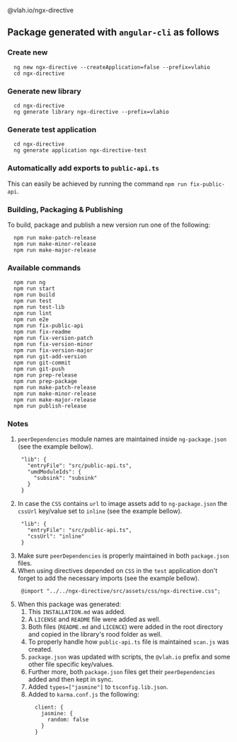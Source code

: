 @vlah.io/ngx-directive

Package generated with `angular-cli` as follows
----------------------------------------------------------

### Create new

```
  ng new ngx-directive --createApplication=false --prefix=vlahio
  cd ngx-directive
```

### Generate new library

```
  cd ngx-directive
  ng generate library ngx-directive --prefix=vlahio
```

### Generate test application

```
  cd ngx-directive
  ng generate application ngx-directive-test
```

### Automatically add exports to `public-api.ts`

This can easily be achieved by running the command `npm run fix-public-api`.

### Building, Packaging & Publishing

To build, package and publish a new version run one of the following:

```  
  npm run make-patch-release
  npm run make-minor-release
  npm run make-major-release
```

### Available commands

```
  npm run ng
  npm run start
  npm run build
  npm run test
  npm run test-lib
  npm run lint
  npm run e2e
  npm run fix-public-api
  npm run fix-readme
  npm run fix-version-patch
  npm run fix-version-minor
  npm run fix-version-major
  npm run git-add-version
  npm run git-commit
  npm run git-push
  npm run prep-release
  npm run prep-package
  npm run make-patch-release
  npm run make-minor-release
  npm run make-major-release
  npm run publish-release
```

### Notes

1. `peerDependencies` module names are maintained inside `ng-package.json` (see the example bellow).
   ```
    "lib": {
      "entryFile": "src/public-api.ts",
      "umdModuleIds": {
        "subsink": "subsink"
      }
    }
   ```
2. In case the `CSS` contains `url` to image assets add to `ng-package.json` the `cssUrl` key/value set to `inline` (see the example bellow).
   ```
    "lib": {
      "entryFile": "src/public-api.ts",
      "cssUrl": "inline"
    }
   ```
3. Make sure `peerDependencies` is properly maintained in both `package.json` files.
4. When using directives depended on `CSS` in the `test` application don't forget to add the necessary imports (see the example bellow).
   ```
    @import "../../ngx-directive/src/assets/css/ngx-directive.css";
   ```
5. When this package was generated:
   1. This `INSTALLATION.md` was added.
   2. A `LICENSE` and `README` file were added as well.
   3. Both files (`README.md` and `LICENCE`) were added in the root directory and copied in the library's rood folder as well.
   4. To properly handle how `public-api.ts` file is maintained `scan.js` was created.
   5. `package.json` was updated with scripts, the `@vlah.io` prefix and some other file specific key/values.
   6. Further more, both `package.json` files get their `peerDependencies` added and then kept in sync.
   7. Added `types=["jasmine"]` to `tsconfig.lib.json`.
   8. Added to `karma.conf.js` the following:
      ```
        client: {
          jasmine: {
            random: false
          }
        }
      ```
